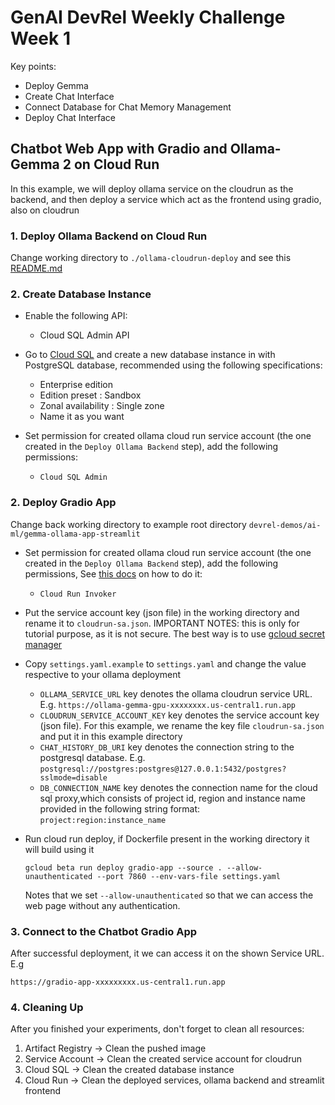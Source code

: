 # GenAI DevRel Weekly Challenge Week 1

Key points:

- Deploy Gemma
- Create Chat Interface
- Connect Database for Chat Memory Management
- Deploy Chat Interface

## Chatbot Web App with Gradio and Ollama-Gemma 2 on Cloud Run

In this example, we will deploy ollama service on the cloudrun as the backend, and then deploy a service which act as the frontend using gradio, also on cloudrun

### 1. Deploy Ollama Backend on Cloud Run

Change working directory to `./ollama-cloudrun-deploy` and see this [README.md](ollama-cloudrun-deploy/README.md)

### 2. Create Database Instance



- Enable the following API:

  - Cloud SQL Admin API
- Go to [Cloud SQL](https://console.cloud.google.com/sql) and create a new database instance in with PostgreSQL database, recommended using the following specifications:

  - Enterprise edition
  - Edition preset : Sandbox
  - Zonal availability : Single zone
  - Name it as you want
- Set permission for created ollama cloud run service account (the one created in the `Deploy Ollama Backend` step), add the following permissions:

  - `Cloud SQL Admin`

### 2. Deploy Gradio App

Change back working directory to example root directory `devrel-demos/ai-ml/gemma-ollama-app-streamlit`

- Set permission for created ollama cloud run service account (the one created in the `Deploy Ollama Backend` step), add the following permissions, See [this docs](https://cloud.google.com/iam/docs/manage-access-service-accounts) on how to do it:

  - `Cloud Run Invoker`
- Put the service account key (json file) in the working directory and rename it to `cloudrun-sa.json`. IMPORTANT NOTES: this is only for tutorial purpose, as it is not secure. The best way is to use [gcloud secret manager](https://cloud.google.com/secret-manager/docs)
- Copy `settings.yaml.example` to `settings.yaml` and change the value respective to your ollama deployment
  - `OLLAMA_SERVICE_URL` key denotes the ollama cloudrun service URL. E.g. `https://ollama-gemma-gpu-xxxxxxxx.us-central1.run.app`
  - `CLOUDRUN_SERVICE_ACCOUNT_KEY` key denotes the service account key (json file). For this example, we rename the key file `cloudrun-sa.json` and put it in this example directory
  - `CHAT_HISTORY_DB_URI` key denotes the connection string to the postgresql database. E.g. `postgresql://postgres:postgres@127.0.0.1:5432/postgres?sslmode=disable`
  - `DB_CONNECTION_NAME` key denotes the connection name for the cloud sql proxy,which consists of project id, region and instance name provided in the following string format: `project:region:instance_name`
- Run cloud run deploy, if Dockerfile present in the working directory it will build using it

    ```console
    gcloud beta run deploy gradio-app --source . --allow-unauthenticated --port 7860 --env-vars-file settings.yaml
    ```

    Notes that we set `--allow-unauthenticated` so that we can access the web page without any authentication.

### 3. Connect to the Chatbot Gradio App

After successful deployment, it we can access it on the shown Service URL. E.g

```console
https://gradio-app-xxxxxxxxx.us-central1.run.app
```

### 4. Cleaning Up

After you finished your experiments, don't forget to clean all resources:

1. Artifact Registry -> Clean the pushed image
2. Service Account -> Clean the created service account for cloudrun
3. Cloud SQL -> Clean the created database instance
4. Cloud Run -> Clean the deployed services, ollama backend and streamlit frontend
